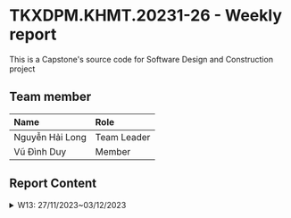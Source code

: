 # TKXDPM.KHMT.20231-26 - Weekly report

This is a Capstone's source code for Software Design and Construction project

## Team member

| Name            | Role        |
| :-------------- | :---------- |
| Nguyễn Hải Long | Team Leader |
| Vũ Đình Duy     | Member      |

## Report Content

<details>
  <summary>W13: 27/11/2023~03/12/2023 </summary>
<br>
<details>
<summary>Nguyễn Hải Long</summary>
<br>

- Assigned tasks:

  - Design AIMS database
  - Set up AIMS project
  - Build entity classes, set up connection so mysql, build repository classes for basic CRUD operations

- Implementation details:
  - Pull Request(s): [DB design](https://github.com/Long-Nguyen-1509/TKXDPM.KHMT.20231-26/pull/2). [AIMS project set up](https://github.com/Long-Nguyen-1509/TKXDPM.KHMT.20231-26/pull/1)
  - Specific implementation details:
    - Design ERD for AIMS, set up database on mysql, create schema
    - Set up AIMS project with maven, set up dependencies: Hibernate, javafx, mysql, junit, mockito, lombok
    - Define the project's base, write code for entity classes, set up mysql connection, write code for repository classes for basic CRUD

</details>
<details>
<summary>Vũ Đình Duy</summary>

- Assigned tasks:

  - Do group exercises week 13

- Implementation details:
  - Find coupling functions, pull Request(s): https://github.com/Long-Nguyen-1509/TKXDPM.KHMT.20231-26/tree/excersice13
</details>


